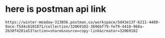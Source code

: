 # here is postman api link
    https://winter-meadow-313856.postman.co/workspace/5d43e13f-6211-4480-9ace-f5d4c8101871/collection/32069102-3696bf79-fe79-4418-968a-2b38f4281a53?action=share&source=copy-link&creator=32069102

